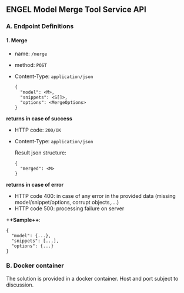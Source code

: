 ## ENGEL Model Merge Tool Service API

### A. Endpoint Definitions

#### 1. Merge

- name: `/merge`
- method: `POST`
- Content-Type: `application/json`

  ```
  {
    "model": <M>,
    "snippets": <S[]>,
    "options": <MergeOptions>
  }
  ```

**returns in case of success**

- HTTP code: `200/OK`
- Content-Type: `application/json`

  Result json structure:

  ```
  {
    "merged": <M>
  }
  ```

**returns in case of error**

- HTTP code 400: in case of any error in the provided data (missing model/snippet/options, corrupt objects,....)
- HTTP code 500: processing failure on server

**++Sample++**:

```
{
  "model": {...},
  "snippets": [...],
  "options": {...}
}
```

### B. Docker container

The solution is provided in a docker container.
Host and port subject to discussion.
